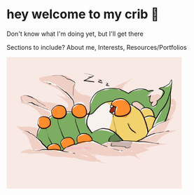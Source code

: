 # hey welcome to my crib 🍼

Don't know what I'm doing yet, but I'll get there

Sections to include? About me, Interests, Resources/Portfolios


<!---
sewadddler/sewadddler is a ✨ special ✨ repository because its `README.md` (this file) appears on your GitHub profile.
You can click the Preview link to take a look at your changes.
--->


<img src="sleepwaddle.png" data-canonical-src="https://gyazo.com/eb5c5741b6a9a16c692170a41a49c858.png" width="400" height="300" />
